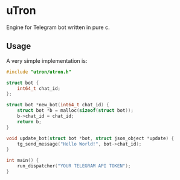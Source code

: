 # uTron

Engine for Telegram bot written in pure c.

## Usage

A very simple implementation is:

```c
#include "utron/utron.h"

struct bot {
    int64_t chat_id;
};

struct bot *new_bot(int64_t chat_id) {
    struct bot *b = malloc(sizeof(struct bot));
    b->chat_id = chat_id;
    return b;
}

void update_bot(struct bot *bot, struct json_object *update) {
    tg_send_message("Hello World!", bot->chat_id);
}

int main() {
    run_dispatcher("YOUR TELEGRAM API TOKEN");
}
```
